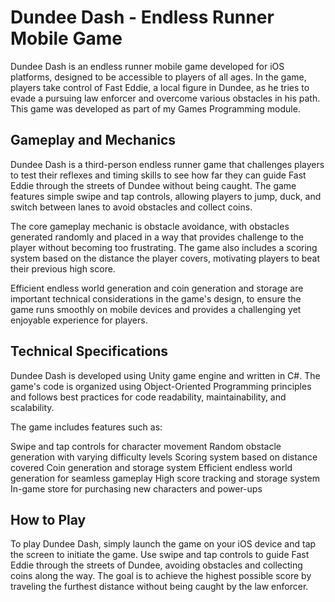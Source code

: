 # Dundee Dash - Endless Runner Mobile Game
Dundee Dash is an endless runner mobile game developed for iOS platforms, designed to be accessible to players of all ages. In the game, players take control of Fast Eddie, a local figure in Dundee, as he tries to evade a pursuing law enforcer and overcome various obstacles in his path. This game was developed as part of my Games Programming module.

## Gameplay and Mechanics
Dundee Dash is a third-person endless runner game that challenges players to test their reflexes and timing skills to see how far they can guide Fast Eddie through the streets of Dundee without being caught. The game features simple swipe and tap controls, allowing players to jump, duck, and switch between lanes to avoid obstacles and collect coins.

The core gameplay mechanic is obstacle avoidance, with obstacles generated randomly and placed in a way that provides challenge to the player without becoming too frustrating. The game also includes a scoring system based on the distance the player covers, motivating players to beat their previous high score.

Efficient endless world generation and coin generation and storage are important technical considerations in the game's design, to ensure the game runs smoothly on mobile devices and provides a challenging yet enjoyable experience for players.

## Technical Specifications
Dundee Dash is developed using Unity game engine and written in C#. The game's code is organized using Object-Oriented Programming principles and follows best practices for code readability, maintainability, and scalability.

The game includes features such as:

Swipe and tap controls for character movement
Random obstacle generation with varying difficulty levels
Scoring system based on distance covered
Coin generation and storage system
Efficient endless world generation for seamless gameplay
High score tracking and storage system
In-game store for purchasing new characters and power-ups

## How to Play
To play Dundee Dash, simply launch the game on your iOS device and tap the screen to initiate the game. Use swipe and tap controls to guide Fast Eddie through the streets of Dundee, avoiding obstacles and collecting coins along the way. The goal is to achieve the highest possible score by traveling the furthest distance without being caught by the law enforcer.
